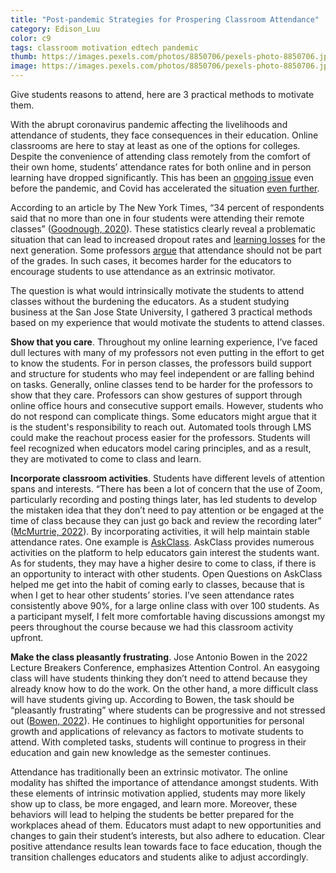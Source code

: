 ```yaml
---
title: "Post-pandemic Strategies for Prospering Classroom Attendance"
category: Edison_Luu
color: c9
tags: classroom motivation edtech pandemic
thumb: https://images.pexels.com/photos/8850706/pexels-photo-8850706.jpeg?auto=compress&cs=tinysrgb&w=350
image: https://images.pexels.com/photos/8850706/pexels-photo-8850706.jpeg?auto=compress&cs=tinysrgb&w=600
---
```

Give students reasons to attend, here are 3 practical methods to motivate them.
<!--more-->

With the abrupt coronavirus pandemic affecting the livelihoods and attendance of students, they face consequences in their education. Online classrooms are here to stay at least as one of the options for colleges. Despite the convenience of attending class remotely from the comfort of their own home, students’ attendance rates for both online and in person learning have dropped significantly.  This has been an [ongoing issue] even before the pandemic, and Covid has accelerated the situation [even further].

According to an article by The New York Times, “34 percent of respondents said that no more than one in four students were attending their remote classes” ([Goodnough, 2020]). These statistics clearly reveal a problematic situation that can lead to increased dropout rates and [learning losses] for the next generation.  Some professors [argue] that attendance should not be part of the grades.  In such cases, it becomes harder for the educators to encourage students to use attendance as an extrinsic motivator.

The question is what would intrinsically motivate the students to attend classes without the burdening the educators. As a student studying business at the San Jose State University, I gathered 3 practical methods based on my experience that would motivate the students to attend classes.

**Show that you care**. Throughout my online learning experience, I’ve faced dull lectures with many of my professors not even putting in the effort to get to know the students. For in person classes, the professors build support and structure for students who may feel independent or are falling behind on tasks. Generally, online classes tend to be harder for the professors to show that they care. Professors can show gestures of support through online office hours and consecutive support emails. However, students who do not respond can complicate things. Some educators might argue that it is the student's responsibility to reach out. Automated tools through LMS could make the reachout process easier for the professors. Students will feel recognized when educators model caring principles, and as a result, they are motivated to come to class and learn.

**Incorporate classroom activities**. Students have different levels of attention spans and interests. “There has been a lot of concern that the use of Zoom, particularly recording and posting things later, has led students to develop the mistaken idea that they don’t need to pay attention or be engaged at the time of class because they can just go back and review the recording later” ([McMurtrie, 2022]). By incorporating activities, it will help maintain stable attendance rates. One example is [AskClass]. AskClass provides numerous activities on the platform to help educators gain interest the students want. As for students, they may have a higher desire to come to class, if there is an opportunity to interact with other students. Open Questions on AskClass helped me get into the habit of coming early to classes, because that is when I get to hear other students’ stories. I’ve seen attendance rates consistently above 90%, for a large online class with over 100 students. As a participant myself, I felt more comfortable  having discussions amongst my peers throughout the course because we had this classroom activity upfront.

**Make the class pleasantly frustrating**. Jose Antonio Bowen in the 2022 Lecture Breakers Conference, emphasizes Attention Control. An easygoing class will have students thinking they don’t need to attend because they already know how to do the work. On the other hand, a more difficult class will have students giving up. According to Bowen, the task should be “pleasantly frustrating” where students can be progressive and not stressed out ([Bowen, 2022]). He continues to highlight opportunities for personal growth and applications of relevancy as factors to motivate students to attend. With completed tasks, students will continue to progress in their education and gain new knowledge as the semester continues.

Attendance has traditionally been an extrinsic motivator. The online modality has shifted the importance of attendance amongst students. With these elements of intrinsic motivation applied, students may more likely show up to class, be more engaged, and learn more. Moreover, these behaviors will lead to helping the students be better prepared for the workplaces ahead of them.  Educators must adapt to new opportunities and changes to gain their student’s interests, but also adhere to education. Clear positive attendance results lean towards face to face education, though the transition challenges educators and students alike to adjust accordingly.

[ongoing issue]: https://www2.ed.gov/datastory/chronicabsenteeism.html

[even further]: https://www.mckinsey.com/industries/education/our-insights/covid-19-and-education-an-emerging-k-shaped-recovery

[Goodnough, 2020]: https://www.nytimes.com/2020/09/22/us/schools-covid-attendance.html

[learning losses]: https://www.air.org/sites/default/files/2021-07/research-brief-covid-survey-student-attendance-june-2021_0.pdf

[argue]: https://www.insidehighered.com/views/2018/08/09/why-faculty-shouldnt-factor-class-attendance-and-participation-final-grades-opinion?v2

[McMurtrie, 2022]: https://www.chronicle.com/article/a-stunning-level-of-student-disconnection?cid=gen_sign_in

[Bowen, 2022]: https://barbihoneycutt.com/pages/conference

[AskClass]: https://askclass.com/
